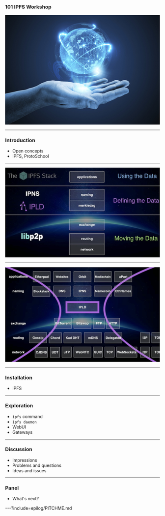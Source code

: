 ### 101 IPFS Workshop

![global_systems_at_hand](assets/image/global_systems_at_hand.jpg)

---

### Introduction

- Open concepts
- IPFS, ProtoSchool

---

![ipfs_stack](assets/image/ipfs-stack.jpg)

---

![ipfs_stack](assets/image/ipfs-thin-waist.jpg)

---

### Installation

- IPFS

---

### Exploration

- ```ipfs``` command
- ```ipfs daemon```
- WebUI
- Gateways

---

### Discussion

- Impressions
- Problems and questions
- Ideas and issues

---

### Panel

- What's next?

---?include=epilog/PITCHME.md